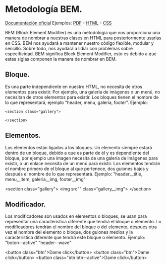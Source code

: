 ﻿# Metodología BEM.

[Documentación oficial](https://getbem.com/)
Ejemplos: [PDF](https://github.com/Juan122113/CursoCSS/blob/main/04-BEM/BEM.pdf) - [HTML](https://github.com/Juan122113/CursoCSS/blob/main/04-BEM/BEM.html) - [CSS](https://github.com/Juan122113/CursoCSS/blob/main/04-BEM/BEMestilos.css)

BEM (Block Element Modifier) es una metodología que nos proporciona una manera de nombrar a nuestras clases en HTML para posteriormente usarlas en CSS. BEM nos ayudará a mantener nuestro código flexible, modular y sencillo. Sobre todo, nos ayudará a lidiar con problemas sobre especificidad.
BEM significa Block Element Modifier, esto es debido a que estas siglas componen la manera de nombrar en BEM.

## Bloque.

Es una parte independiente en nuestro HTML, no necesita de otros elementos para existir. Por ejemplo, una galería de imágenes o un menú, no necesitan de otros elementos para existir.
Los bloques tienen el nombre de lo que representará, ejemplo "header, menu, galeria, footer". Ejemplo:

~~~
<section class="gallery">

</section>
~~~

## Elementos.

Los elementos están ligados a los bloques. Un elemento siempre estará dentro de un bloque, debido a que es parte de él y es dependiente del bloque, por ejemplo una imagen necesita de una galería de imágenes para existir, o un enlace necesita de un menú para existir.
Los elementos tendrán el nombre primero de el bloque al que pertenece, dos guiones bajos y después el nombre de lo que representará. Ejemplo: "header__title, menu__item, galeria__img, footer__img"

\<section class="gallery">
   \<img src"" class="gallery__img">
\</section>

## Modificador.

Los modificadores son usados en elementos o bloques, se usan para representar una característica diferente que tendrá el bloque o elemento.
Lo modificadores tendrán el nombre del bloque o del elemento, después otra vez el nombre del elemento o bloque, dos guiones medios y la característica diferente que tendrá este bloque o elemento. Ejemplo: "boton--active" "header--wave"

\<button class="btn">Dame click\</button>
\<button class="btn">Dame click\</button>
\<button class="btn btn--active">Dame click\</button>
